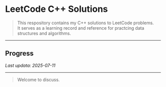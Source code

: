 # LeetCode C++ Solutions  
  
> This respository contains my C++ solutions to LeetCode problems.  
> It serves as a learning record and reference for practcing data structures and algorithms.  
  
---
  
## Progress  
  
_Last updata: 2025-07-11_  
  
---
  
> Welcome to discuss.  